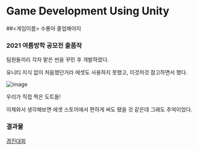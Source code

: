 # Game Development Using Unity
##<게임이름> 수룡아 졸업해야지

### 2021 여름방학 공모전 출품작

팀원들끼리 각자 맡은 씬을 꾸민 후 개발하였다.

유니티 지식 없이 처음했던거라 에셋도 사용하지 못했고, 이것저것 참고하면서 했다. 

![image](https://user-images.githubusercontent.com/90199652/198580241-766b1d34-cdca-4f00-89b4-23e44715c908.png)

우리가 직접 찍은 도트들!

이제와서 생각해보면 에셋 스토어에서 편하게 써도 됐을 것 같은데 그래도 추억이었다.


### 결과물
[경진대회](https://blog.naver.com/oouk1/222670106251)
